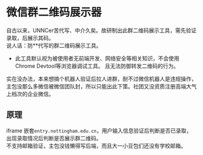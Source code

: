 # 微信群二维码展示器
自古以来，UNNCer苦代写、中介久矣。故研制出此群二维码展示工具，需先验证录取，后展示其码。  
说人话：防**代写的群二维码展示工具。  
* 此工具默认视为被使用者无前端开发、网络安全等相关知识，不会使用Chrome Devtool等浏览器调试工具。 且无法防御转发二维码的行为。  

实在没办法，本来想搞个机器人验证后拉人进群，耐不过微信机器人是违规操作，主包没那么多微信被微信团队封，所以只能出此下策。社团又没资质注册高端大气上档次的企业微信。

## 原理
iframe 嵌套`entry.nottingham.edu.cn`，用户输入信息验证后判断是否已录取，出现录取情况后判断是否展示群二维码。  
不支持邮箱验证，主包没钱懒得写后端，而且大一小豆包们还没有学校邮箱。  
